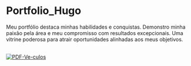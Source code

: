 # Portfolio_Hugo
Meu portfólio destaca minhas habilidades e conquistas. Demonstro minha paixão pela área e meu compromisso com resultados excepcionais. Uma vitrine poderosa para atrair oportunidades alinhadas aos meus objetivos.
  <div style="display: inline_block"><br>
     <a href="#"><img src="https://cdn.discordapp.com/attachments/731999769378947182/1209565274349510666/image.png?ex=65e76272&is=65d4ed72&hm=d3cf9630dfe653ed1017ccf5c365e18bbcd0cec6fa3c35d9c57b81a5f432821e&" alt="PDF-Ve-culos" border="0" /></a>
  </div>

